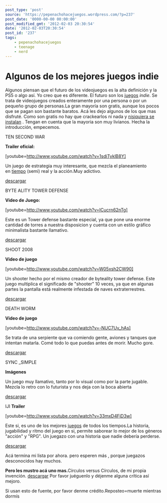 ```yaml
---
post_type: 'post'
source: 'https://pepenachohacejuegos.wordpress.com/?p=237'
post_date: '0000-00-00 00:00:00'
post_modified_gmt: '2012-02-03 20:30:54'
date: '2012-02-03T20:30:54'
post_id: '237'
tags:
    - pepenachohacejuegos
    - teenage
    - nerd
---
```

<h1>Algunos de los mejores juegos indie</h1>
Algunos piensan que el futuro de los videojuegos es la alta definición y la PS5 o algo así.
Yo creo que es diferente.
El futuro son los <a href="http://www.taringa.net/tags/juegos">juegos</a> <em>indie</em>. Se trata de videojuegos creados enteramente por una persona o por un pequeño grupo de personas.La gran mayoría son gratis, aunque los pocos que se pagan son bastante baratos.
Acá les dejo algunos de los que mas disfruté. Como son gratis no hay que crackearlos ni nada y <span style="text-decoration:underline;">nisiquiera se instalan</span> .
Tengan en cuenta que la mayoria son muy livianos.
Hecha la introducción, empecemos.

TEN SECOND WAR

<strong>Trailer oficial:</strong>

[youtube=http://www.youtube.com/watch?v=1sdiTyklB8Y]


Un juego de estrategia muy interesante, que mezcla el planeamiento en <a href="http://www.taringa.net/tags/tiempo">tiempo</a> (semi) real y la acción.Muy adictivo.

<a href="http://tensecondwar.wordpress.com/download/" rel="nofollow" target="_blank">descargar</a>


BYTE ALITY TOWER DEFENSE

<strong>Video de Juego:</strong>

[youtube=http://www.youtube.com/watch?v=ICucrn62nTg]


Este es un Tower defense bastante especial, ya que pone una enorme cantidad de torres a nuestra disposicion y cuenta con un estilo gráfico minimalista bastante llamativo.

<a href="http://www.yoyogames.com/games/49892-byteality-tower-defense" rel="nofollow" target="_blank">descargar</a>


SHOOT 2008

<strong>Video de juego</strong>

[youtube=http://www.youtube.com/watch?v=W05xsh2CW90]


Un shooter hecho por el mismo creador de byteality tower defense. Este juego multiplica el significado de "shooter" 10 veces, ya que en algunas partes la pantalla está realmente infestada de naves extraterrestres.

<a href="http://www.yoyogames.com/games/60341-shoot-2008" rel="nofollow" target="_blank">descargar</a>

DEATH WORM

<strong>Video de juego</strong>

[youtube=http://www.youtube.com/watch?v=-NUC7Uv_hAs]


Se trata de una serpiente que va comiendo gente, aviones y tanques que intentan matarla.
Comé todo lo que puedas antes de morir.
Mucho gore.

<a href="http://www.yoyogames.com/games/72097-death-worm" rel="nofollow" target="_blank">descargar</a>

SYNC _SIMPLE

<strong>Imágenes</strong>
<img src="http://www.yoyogames.com/extras/image/name/san2/359/344359/original/syncn.png" alt="" border="0" />
<img src="http://www.yoyogames.com/games/135457-sync-_simple#" alt="" border="0" />

Un juego muy llamativo, tanto por lo visual como por la parte jugable.
Mezcla lo retro con lo futurista y nos deja con la boca abierta

<a href="http://www.yoyogames.com/games/135457-sync-_simple" rel="nofollow" target="_blank">descargar</a>

IJI
<strong>Trailer</strong>

[youtube=http://www.youtube.com/watch?v=33mxD4FjD3w]


Este si, es uno de los mejores <a href="http://www.taringa.net/tags/juegos">juegos</a> de todos los tiempos.La historia, jugabilidad y ritmo del juego en si, permite saborear lo mejor de los géneros "acción" y "RPG". Un juegazo con una historia que nadie debería perderse.

<a href="http://www.yoyogames.com/games/118428-iji" rel="nofollow" target="_blank">descargar</a>


Acá termina mi lista por ahora. pero esperen más , porque juegazos desconocidos hay muchos.

<strong>Pero les mustro acá uno mas.</strong>Círculos versus Círculos, de mi propia invención.
<a href="http://www.yoyogames.com/games/125451-circles-versus-circles" rel="nofollow" target="_blank">descargar</a>
Por favor juéguenlo y déjenme alguna crítica así mejoro.

Si usan esto de fuente, por favor denme crédito.Reposteo=muerte mientras dormís